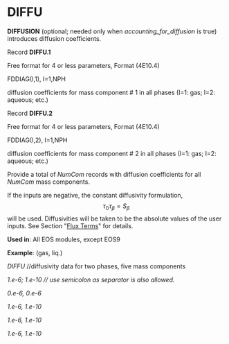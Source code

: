 # DIFFU

**DIFFUSION** (optional; needed only when _accounting\_for\_diffusion_ is true) introduces diffusion coefficients.

&#x20;Record **DIFFU.1**

&#x20;                       Free format for 4 or less parameters, Format (4E10.4)

&#x20;                       FDDIAG(I,1), I=1,NPH

&#x20;                       diffusion coefficients for mass component # 1 in all phases (I=1: gas; I=2: aqueous; etc.)

Record **DIFFU.2**

&#x20;                       Free format for 4 or less parameters, Format (4E10.4)

&#x20;                       FDDIAG(I,2), I=1,NPH

&#x20;                       diffusion coefficients for mass component # 2 in all phases (I=1: gas; I=2: aqueous; etc.)

Provide a total of _NumCom_ records with diffusion coefficients for all _NumCom_ mass components.

If the  inputs are negative,  the constant diffusivity formulation, $$\tau_0 \tau_\beta=S_\beta$$ will be used. Diffusivities will be taken to be the absolute values of the user inputs. See Section "[Flux Terms](../../governing-equations/flux-terms.md)" for details.

**Used in**: All EOS modules, except EOS9

**Example**: (gas, liq.)

_DIFFU_                    //diffusivity data for two phases, five mass components

&#x20;_1.e-6; 1.e-10          // use semicolon as separator is also allowed._        &#x20;

&#x20;_0.e-6, 0.e-6_

&#x20;_1.e-6, 1.e-10_

&#x20;_1.e-6, 1.e-10_

&#x20;_1.e-6, 1.e-10_
